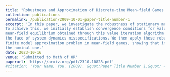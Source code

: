 ```yaml
---
title: "Robustness and Approximation of Discrete-time Mean-field Games under Discounted Cost Criterion"
collection: publications
permalink: /publication/2009-10-01-paper-title-number-1
excerpt: 'In this paper, we investigate the robustness of stationary mean-field equilibria in the presence of model uncertainties, specifically focusing on infinite-horizon discounted cost functions.
To achieve this, we initially establish convergence conditions for value iteration-based algorithms in mean-field games. Subsequently, utilizing these results, we demonstrate that the
mean-field equilibrium obtained through this value iteration algorithm remains robust even in
the face of system dynamics misspecifications. We then apply these robustness findings to the
finite model approximation problem in mean-field games, showing that if the state space quantization is fine enough, the mean-field equilibrium for the finite model closely approximates
the nominal one.'
date: 2023-10-16
venue: 'Submitted to Math of OR'
paperurl: 'https://arxiv.org/pdf/2310.10828.pdf'
#citation: 'Your Name, You. (2009). &quot;Paper Title Number 1.&quot; <i>Journal 1</i>. 1(1).'
---
```



